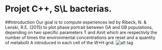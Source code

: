 # Projet C++, S\L bacterias. 
##Introduction
Our goal is to compute experiences led by Ribeck, N. & Lenski, R.E. (2015) to plot phase portrait between GA and GB populations, depending on two specific parameters T and Ainit which are respectivly the number of times the environmental concentrations are reset and a quantity of metabolit A introduced in each cell of the W*H grid. 
![alt tag](https://www.researchgate.net/profile/Ankit_Singla4/publication/273723441/figure/fig2/AS:294975418978310@1447339028294/Figure-2-Xylose-and-glucose-utilising-pathways-in-bacteria-and-yeast.png)
